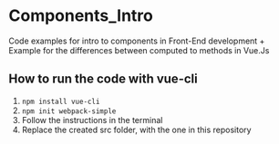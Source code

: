 # Components_Intro
Code examples for intro to components in Front-End development + Example for the differences between computed to methods in Vue.Js


## How to run the code with vue-cli

1. `npm install vue-cli`
2. `npm init webpack-simple`
3. Follow the instructions in the terminal
4. Replace the created src folder, with the one in this repository
